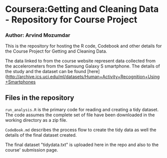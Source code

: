 # Coursera:Getting and Cleaning Data - Repository for Course Project
### Author: Arvind Mozumdar

This is the repository for hosting the R code, Codebook and other details for the Course Project for Getting and Cleaning Data.

The data linked to from the course website represent data collected from the accelerometers from the Samsung Galaxy S smartphone. The details of the study and the dataset can be found [here](http://archive.ics.uci.edu/ml/datasets/Human+Activity+Recognition+Using+Smartphones

## Files in the repository

`run_analysis.R` is the primary code for reading and creating a tidy dataset. The code assumes the complete set of file have been downloaded in the working directory as a zip file.

`CodeBook.md` describes the process flow to create the tidy data as well the details of the final dataset created.

The final dataset "tidydata.txt" is uploaded here in the repo and also to the course' submission page.
